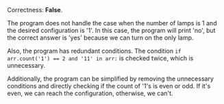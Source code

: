 Correctness: **False**.

The program does not handle the case when the number of lamps is 1 and the desired configuration is '1'. In this case, the program will print 'no', but the correct answer is 'yes' because we can turn on the only lamp.

Also, the program has redundant conditions. The condition `if arr.count('1') == 2 and '11' in arr:` is checked twice, which is unnecessary.

Additionally, the program can be simplified by removing the unnecessary conditions and directly checking if the count of '1's is even or odd. If it's even, we can reach the configuration, otherwise, we can't.